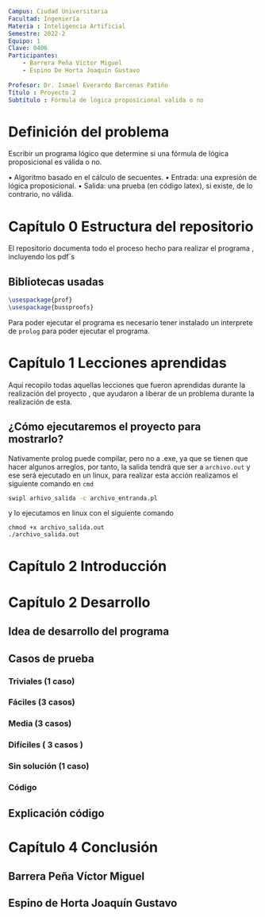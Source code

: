 

```yaml
Campus: Ciudad Universitaria
Facultad: Ingeniería
Materia : Inteligencia Artificial
Semestre: 2022-2
Equipo: 1
Clave: 0406
Participantes: 
	- Barrera Peña Víctor Miguel
	- Espino De Horta Joaquín Gustavo
	
Profesor: Dr. Ismael Everardo Barcenas Patiño
Título : Proyecto 2
Subtítulo : Fórmula de lógica proposicional valida o no

```

# Definición del problema

Escribir un programa lógico que determine si una fórmula de lógica proposicional es válida o no.

• Algoritmo basado en el cálculo de secuentes.
• Entrada: una expresión de lógica proposicional.
• Salida: una prueba (en código latex), si existe, de lo contrario, no válida.

#  Capítulo 0 Estructura del  repositorio

El repositorio documenta todo el proceso hecho para realizar el programa , incluyendo los pdf´s  

## Bibliotecas usadas

```tex
\usespackage{prof}
\usespackage{bussproofs}
```

Para poder ejecutar el programa es necesario tener instalado un interprete de `prolog` para poder ejecutar el programa.



# Capítulo 1 Lecciones aprendidas

Aquí recopilo todas aquellas lecciones que fueron aprendidas durante la realización del proyecto , que ayudaron a liberar de un problema durante la realización de esta.

## ¿Cómo ejecutaremos el proyecto para mostrarlo?

Nativamente prolog  puede compilar, pero no a .exe, ya que se tienen que hacer algunos arreglos, por tanto, la salida tendrá que ser a `archivo.out` y ese será ejecutado en un linux, para realizar esta acción realizamos el siguiente comando en `cmd`

```cmd
swipl arhivo_salida -c archivo_entranda.pl
```

y lo ejecutamos en linux con el siguiente comando

```
chmod +x archivo_salida.out
./archivo_salida.out
```



# Capítulo 2  Introducción 





# Capítulo 2 Desarrollo

## Idea de desarrollo del programa

## Casos de prueba

### Triviales (1 caso)

### Fáciles (3 casos)

### Media (3 casos)

### Difíciles ( 3 casos )

### Sin solución (1 caso)

### Código

## Explicación código

# Capítulo 4 Conclusión

## Barrera Peña Víctor Miguel

## Espino de Horta Joaquín Gustavo

